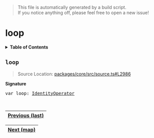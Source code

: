 > This file is automatically generated by a build script.<br>If you notice anything off, please feel free to open a new issue!

# loop

<details><summary><b>Table of Contents</b></summary>

1. [<code>loop</code>](#loop)</details>

## <a name="loop"></a><code>loop</code>

> Source Location: [packages\/core\/src\/source.ts#L2986](..\/..\/packages\/core\/src\/source.ts#L2986)

<b>Signature</b>

<pre>var loop: <a href="001-IdentityOperator.md#IdentityOperator">IdentityOperator</a></pre><br>

| [Previous \(last\)](039-last.md#readme) |
| --- |

<div align="right">

| [Next \(map\)](041-map.md#readme) |
| --- |
</div>
